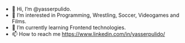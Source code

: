 - 👋 Hi, I’m @yasserpulido.
- 👀 I’m interested in Programming, Wrestling, Soccer, Videogames and Films.
- 🌱 I’m currently learning Frontend technologies.
- 📫 How to reach me https://www.linkedin.com/in/yasserpulido/

<!---
yasserpulido/yasserpulido is a ✨ special ✨ repository because its `README.md` (this file) appears on your GitHub profile.
You can click the Preview link to take a look at your changes.
--->
